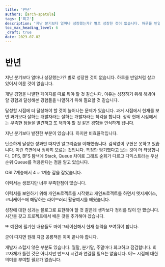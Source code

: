 ```yaml
---
title: '반년'
authors: [arch-spatula]
tags: ['회고']
description: '지난 분기보다 얼마나 성장했는가? 별로 성장한 것이 없습니다. 하루를 반일처럼 살고 있어서 이룬 것이 없습니다.'
toc_max_heading_level: 6
_draft: true
date: 2023-07-02
---
```


# 반년

지난 분기보다 얼마나 성장했는가? 별로 성장한 것이 없습니다. 하루를 반일처럼 살고 있어서 이룬 것이 없습니다.

<!--truncate-->

개발 경험을 나열한 페이지를 따로 둬야 할 것 같습니다. 이유는 성장하기 위해 해봐야 할 경험과 달성해본 경험들을 나열하기 위해 필요할 것 같습니다.

달성할 시점에 더 달성해야 할 것이 늘어나는 문제가 있습니다. 과거 시점에서 현재를 보면 과거보다 잘하는 개발자라는 잘하는 개발자라는 착각을 합니다. 정작 현재 시점에서는 부족한 점들을 발견하고 또 해봐야 할 것 같은 경험들 인식하게 됩니다.

지난 분기보다 발전한 부분이 있습니다. 하지만 비효율적입니다.

단순하게 달성한 성과만 따지면 알고리즘을 이해했습니다. 검색없이 구현은 못하고 있습니다. 이런 측면에서 정확히 모르는 것입니다. 특징만 암기했다고 보는 것이 더 타당합니다. DFS, BFS 탐색에 Stack, Queue 차이로 그래프 순회가 다르고 다익스트라는 우선순위 Queue를 적용한다는 점을 알고 있습니다.

OSI 7계층에서 4 ~ 1계층 감을 잡았습니다.

이력서는 생겼지만 너무 부족한점이 많습니다.

이력서를 보완하기 위해 개인프로젝트를 시작했고 개인프로젝트를 하면서 엣지케이스, 코너케이스에 해당하는 라이브러리 활용예시를 배웠습니다.

성장에 대한 성과는 블로그로 표현해야 할 것 같은데 생각보다 정리를 많이 안 했습니다. 시간을 갖고 프로젝트에서 배운 것을 추가해야 겠습니다.

또 예전에 필기한 내용들도 마이그레이션해서 현재 능력을 보여줘야 합니다.

굳이 따지면 원래 지금 공룡책은 이미 끝나야 합니다.

개발자 스럽지 않은 부분도 있습니다. 월말, 분기말, 주말마다 회고하고 점검합니다. 회고자체가 틀린 것은 아니지만 반드시 시간과 연결될 필요는 없습니다. 어느 시점에 대한 의미를 부여할 필요가 없습니다.
